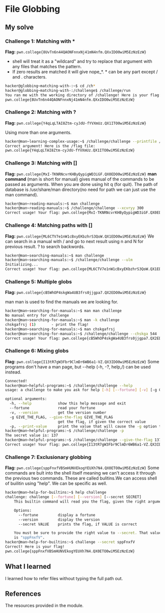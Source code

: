 # File Globbing
## My solve
### Challenge 1: Matching with *
**Flag:** `pwn.college{8UvTn6n44QAONFnnxNj41mN4nfm.QXxIDO0wiM5EzNzEzW}`
* shell will treat it as a "wildcard" and try to replace that argument with any files that matches the pattern.
* If zero results are matched it will give nope_*. * can be any part except / and . characters.
```bash
hacker@globbing~matching-with-:~$ cd /ch*
hacker@globbing~matching-with-:/challenge$ /challenge/run
You ran me with the working directory of /challenge! Here is your flag:
pwn.college{8UvTn6n44QAONFnnxNj41mN4nfm.QXxIDO0wiM5EzNzEzW}
```

### Challenge 2: Matching with ?
**Flag:** `pwn.college{Y4qLqLTAI8Ztm-cyJdU-fYVXmUz.QX1ITO0wiM5EzNzEzW}`

Using more than one arguments.
```bash
hacker@man~learning-complex-usage:~$ /challenge/challenge --printfile /flag
Correct argument! Here is the /flag file:
pwn.college{Y4qLqLTAI8Ztm-cyJdU-fYVXmUz.QX1ITO0wiM5EzNzEzW}
```

### Challenge 3: Matching with []
**Flag:** `pwn.college{MxI-TKNRNcvrKHByQypigWD3iGF.QX0EDO0wiM5EzNzEzW}`
**man command** (man is short for manual) gives manual of the commands to be passed as arguments. When you are done using hit q (for quit). The path of database is /usr/share/man directory(no need for path we can just use the man command).
```bash
hacker@man~reading-manuals:~$ man challenge
hacker@man~reading-manuals:~$ /challenge/challenge --xcvryy 300
Correct usage! Your flag: pwn.college{MxI-TKNRNcvrKHByQypigWD3iGF.QX0EDO0wiM5EzNzEzW}
```

### Challenge 4: Matching paths with []
**Flag:** ` pwn.college{ML6CTV7e1nW1cBxyEKbzhrS3QoW.QX1EDO0wiM5EzNzEzW} `
We can search in a manual with / and go to next result using n and N for previous result. ? to search backwords.
```bash
hacker@man~searching-manuals:~$ man challenge
hacker@man~searching-manuals:~$ /challenge/challenge --ulm
Initializing...
Correct usage! Your flag: pwn.college{ML6CTV7e1nW1cBxyEKbzhrS3QoW.QX1EDO0wiM5EzNzEzW}
```

### Challenge 5: Multiple globs
**Flag:** `pwn.college{cB5WhOP4skgWa4UB3frs0jjgpa7.QX2EDO0wiM5EzNzEzW}`

man man is used to find the manuals we are looking for.

```bash
hacker@man~searching-for-manuals:~$ man man challenge
No manual entry for challenge
hacker@man~searching-for-manuals:~$ man -k challenge
chskgafrsj (1)       - print the flag!
hacker@man~searching-for-manuals:~$ man chskgafrsj
hacker@man~searching-for-manuals:~$ /challenge/challenge --chskga 544
Correct usage! Your flag: pwn.college{cB5WhOP4skgWa4UB3frs0jjgpa7.QX2EDO0wiM5EzNzEzW}
```

### Challenge 6: Mixing globs
**Flag:** `pwn.college{I13tR7gW3Fbr9ClmDr6WB6a1-VZ.QX3IDO0wiM5EzNzEzW}`
Some programs don't have a man page, but --help (-h, -?, help,/) can be used instead. 
```bash
Connected!
hacker@man~helpful-programs:~$ /challenge/challenge --help
usage: a challenge to make you ask for help [-h] [--fortune] [-v] [-g GIVE_THE_FLAG] [-p]

optional arguments:
  -h, --help            show this help message and exit
  --fortune             read your fortune
  -v, --version         get the version number
  -g GIVE_THE_FLAG, --give-the-flag GIVE_THE_FLAG
                        get the flag, if given the correct value
  -p, --print-value     print the value that will cause the -g option to give you the flag
hacker@man~helpful-programs:~$ /challenge/challenge -p
The secret value is: 137
hacker@man~helpful-programs:~$ /challenge/challenge --give-the-flag 137
Correct usage! Your flag: pwn.college{I13tR7gW3Fbr9ClmDr6WB6a1-VZ.QX3IDO0wiM5EzNzEzW}
```

### Challenge 7: Exclusionary globbing
**Flag:** `pwn.college{sppFnxfVBSmHUNVEkogYEUXh7N4.QX0ETO0wiM5EzNzEzW}`
Some commands are bult into the shell itself meaning we can't access it through the previous two commands. These are called bulitins.We can access shell of builitin using "help". We can be specific as well.
```bash
hacker@man~help-for-builtins:~$ help challenge
challenge: challenge [--fortune] [--version] [--secret SECRET]
    This builtin command will read you the flag, given the right arguments!

    Options:
      --fortune         display a fortune
      --version         display the version
      --secret VALUE    prints the flag, if VALUE is correct

    You must be sure to provide the right value to --secret. That value
    is "sppFnxfV".
hacker@man~help-for-builtins:~$ challenge --secret sppFnxfV
Correct! Here is your flag!
pwn.college{sppFnxfVBSmHUNVEkogYEUXh7N4.QX0ETO0wiM5EzNzEzW}
```
## What I learned
I learned how to refer files without typing the full path out.
## References 
The resources provided in the module.

